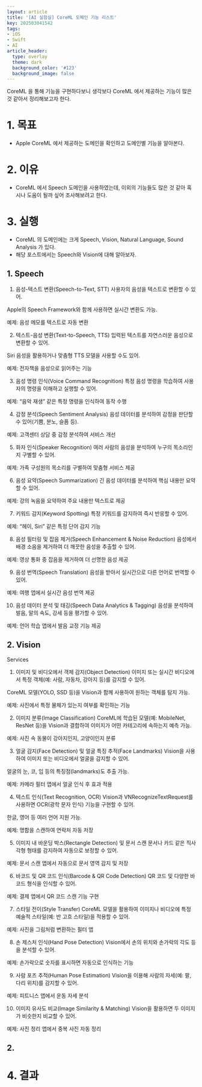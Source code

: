```yaml
---
layout: article
title: '[AI 실험실] CoreML 도메인 기능 리스트'
key: 202503041542
tags:
- iOS
- Swift
- AI
article_header:
  type: overlay
  theme: dark
  background_color: '#123'
  background_image: false
---
```


CoreML 을 통해 기능을 구현하다보니 생각보다 CoreML 에서 제공하는 기능이 많은 것 같아서 정리해보고자 한다. 

<!--more-->

# 1. 목표
- Apple CoreML 에서 제공하는 도메인을 확인하고 도메인별 기능을 알아본다.

# 2. 이유
- CoreML 에서 Speech 도메인을 사용하였는데, 이외의 기능들도 많은 것 같아 혹시나 도움이 될까 싶어 조사해보려고 한다. 

# 3. 실행
- CoreML 의 도메인에는 크게 Speech, Vision, Natural Language, Sound Analysis 가 있다. 
- 해당 포스트에서는 Speech와 Vision에 대해 알아보자.

## 1. Speech
1. 음성-텍스트 변환(Speech-to-Text, STT)
사용자의 음성을 텍스트로 변환할 수 있어.

Apple의 Speech Framework와 함께 사용하면 실시간 변환도 가능.

예제: 음성 메모를 텍스트로 자동 변환

2. 텍스트-음성 변환(Text-to-Speech, TTS)
입력된 텍스트를 자연스러운 음성으로 변환할 수 있어.

Siri 음성을 활용하거나 맞춤형 TTS 모델을 사용할 수도 있어.

예제: 전자책을 음성으로 읽어주는 기능

3. 음성 명령 인식(Voice Command Recognition)
특정 음성 명령을 학습하여 사용자의 명령을 이해하고 실행할 수 있어.

예제: “음악 재생” 같은 특정 명령을 인식하여 동작 수행

4. 감정 분석(Speech Sentiment Analysis)
음성 데이터를 분석하여 감정을 판단할 수 있어(기쁨, 분노, 슬픔 등).

예제: 고객센터 상담 중 감정 분석하여 서비스 개선

5. 화자 인식(Speaker Recognition)
여러 사람의 음성을 분석하여 누구의 목소리인지 구별할 수 있어.

예제: 가족 구성원의 목소리를 구별하여 맞춤형 서비스 제공

6. 음성 요약(Speech Summarization)
긴 음성 데이터를 분석하여 핵심 내용만 요약할 수 있어.

예제: 강의 녹음을 요약하여 주요 내용만 텍스트로 제공

7. 키워드 감지(Keyword Spotting)
특정 키워드를 감지하여 즉시 반응할 수 있어.

예제: “헤이, Siri” 같은 특정 단어 감지 기능

8. 음성 필터링 및 잡음 제거(Speech Enhancement & Noise Reduction)
음성에서 배경 소음을 제거하여 더 깨끗한 음성을 추출할 수 있어.

예제: 영상 통화 중 잡음을 제거하여 더 선명한 음성 제공

9. 음성 번역(Speech Translation)
음성을 받아서 실시간으로 다른 언어로 번역할 수 있어.

예제: 여행 앱에서 실시간 음성 번역 제공

10. 음성 데이터 분석 및 태깅(Speech Data Analytics & Tagging)
음성을 분석하여 발음, 말의 속도, 강세 등을 평가할 수 있어.

예제: 언어 학습 앱에서 발음 교정 기능 제공

## 2. Vision

Services
1. 이미지 및 비디오에서 객체 감지(Object Detection)
이미지 또는 실시간 비디오에서 특정 객체(예: 사람, 자동차, 강아지 등)를 감지할 수 있어.

CoreML 모델(YOLO, SSD 등)을 Vision과 함께 사용하여 원하는 객체를 탐지 가능.

예제: 사진에서 특정 물체가 있는지 여부를 확인하는 기능

2. 이미지 분류(Image Classification)
CoreML에 학습된 모델(예: MobileNet, ResNet 등)을 Vision과 결합하여 이미지가 어떤 카테고리에 속하는지 예측 가능.

예제: 사진 속 동물이 강아지인지, 고양이인지 분류

3. 얼굴 감지(Face Detection) 및 얼굴 특징 추적(Face Landmarks)
Vision을 사용하여 이미지 또는 비디오에서 얼굴을 감지할 수 있어.

얼굴의 눈, 코, 입 등의 특징점(landmarks)도 추출 가능.

예제: 카메라 필터 앱에서 얼굴 인식 후 효과 적용

4. 텍스트 인식(Text Recognition, OCR)
Vision과 VNRecognizeTextRequest를 사용하면 OCR(광학 문자 인식) 기능을 구현할 수 있어.

한글, 영어 등 여러 언어 지원 가능.

예제: 명함을 스캔하여 연락처 자동 저장

5. 이미지 내 바운딩 박스(Rectangle Detection) 및 문서 스캔
문서나 카드 같은 직사각형 형태를 감지하여 자동으로 보정할 수 있어.

예제: 문서 스캔 앱에서 자동으로 문서 영역 감지 및 저장

6. 바코드 및 QR 코드 인식(Barcode & QR Code Detection)
QR 코드 및 다양한 바코드 형식을 인식할 수 있어.

예제: 결제 앱에서 QR 코드 스캔 기능 구현

7. 스타일 전이(Style Transfer)
CoreML 모델을 활용하여 이미지나 비디오에 특정 예술적 스타일(예: 반 고흐 스타일)을 적용할 수 있어.

예제: 사진을 그림처럼 변환하는 필터 앱

8. 손 제스처 인식(Hand Pose Detection)
Vision에서 손의 위치와 손가락의 각도 등을 분석할 수 있어.

예제: 손가락으로 숫자를 표시하면 자동으로 인식하는 기능

9. 사람 포즈 추적(Human Pose Estimation)
Vision을 이용해 사람의 자세(예: 팔, 다리 위치)를 감지할 수 있어.

예제: 피트니스 앱에서 운동 자세 분석

10. 이미지 유사도 비교(Image Similarity & Matching)
Vision을 활용하면 두 이미지가 비슷한지 비교할 수 있어.

예제: 사진 정리 앱에서 중복 사진 자동 정리

## 2. 

# 4. 결과

